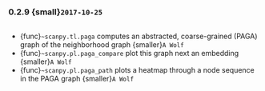 ### 0.2.9 {small}`2017-10-25`

```{rubric} Initial release of the new trajectory inference method [PAGA](https://github.com/theislab/paga)
```

- {func}`~scanpy.tl.paga` computes an abstracted, coarse-grained (PAGA) graph of the neighborhood graph {smaller}`A Wolf`
- {func}`~scanpy.pl.paga_compare` plot this graph next an embedding {smaller}`A Wolf`
- {func}`~scanpy.pl.paga_path` plots a heatmap through a node sequence in the PAGA graph {smaller}`A Wolf`
